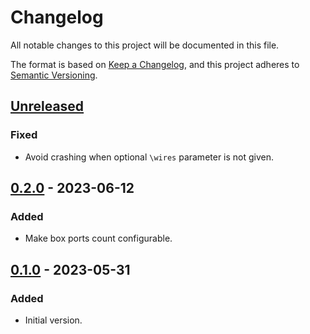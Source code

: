 # Changelog

All notable changes to this project will be documented in this file.

The format is based on [Keep a Changelog](https://keepachangelog.com/en/1.0.0/),
and this project adheres to [Semantic Versioning](https://semver.org/spec/v2.0.0.html).

## [Unreleased]

### Fixed

- Avoid crashing when optional `\wires` parameter is not given.

## [0.2.0] - 2023-06-12

### Added

- Make box ports count configurable.

## [0.1.0] - 2023-05-31

### Added

- Initial version.

[unreleased]: https://github.com/paolobrasolin/string-diagrams/compare/v0.2.0...HEAD
[0.2.0]: https://github.com/paolobrasolin/string-diagrams/compare/v0.1.0...v0.2.0
[0.1.0]: https://github.com/paolobrasolin/string-diagrams/releases/tag/v0.1.0
